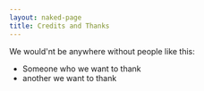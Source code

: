 ```yaml
---
layout: naked-page
title: Credits and Thanks
---
```

We would'nt be anywhere without people like this:

* Someone who we want to thank
* another we want to thank

<figure class="strech-banner credits"></figure>

